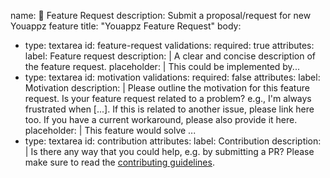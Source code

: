 name: 🚀 Feature Request
description: Submit a proposal/request for new Youappz feature
title: "Youappz Feature Request"
body:
- type: textarea
  id: feature-request
  validations:
    required: true
  attributes:
    label: Feature request
    description: |
      A clear and concise description of the feature request.
    placeholder: |
      This could be implemented by...
- type: textarea
  id: motivation
  validations:
    required: false
  attributes:
    label: Motivation
    description: |
      Please outline the motivation for this feature request. Is your feature request related to a problem? e.g., I'm always frustrated when [...].
      If this is related to another issue, please link here too.
      If you have a current workaround, please also provide it here.
    placeholder: |
      This feature would solve ...
- type: textarea
  id: contribution
  attributes:
    label: Contribution
    description: |
      Is there any way that you could help, e.g. by submitting a PR? Please make sure to read the [contributing guidelines](https://github.com/Youappz/Youappz/blob/main/CONTRIBUTING.md).